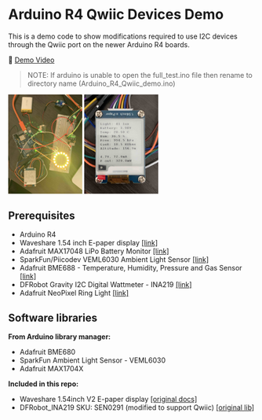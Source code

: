 # Arduino R4 Qwiic Devices Demo

This is a demo code to show modifications required to use I2C devices through the Qwiic port on the newer Arduino R4 boards.

📀 [Demo Video](https://youtu.be/SrD6xGvQST8)

> NOTE: If arduino is unable to open the full_test.ino file then rename to directory name (Arduino_R4_Qwiic_demo.ino)

<span>
    <img src="images/overview.jpg" alt="Circuit overview" width="30%" />
    <img src="images/display-readings.jpeg" alt="Readings displayed on the e-paper display" width="30%" />
</span>


## Prerequisites
- Arduino R4
- Waveshare 1.54 inch E-paper display [[link]](https://www.waveshare.com/1.54inch-e-paper-module.htm)
- Adafruit MAX17048 LiPo Battery Monitor [[link]](https://www.adafruit.com/product/5580)
- SparkFun/Piicodev VEML6030 Ambient Light Sensor [[link]](https://www.sparkfun.com/products/15436)
- Adafruit BME688 - Temperature, Humidity, Pressure and Gas Sensor [[link]](https://www.adafruit.com/product/5046)
- DFRobot Gravity I2C Digital Wattmeter - INA219 [[link]](https://www.dfrobot.com/product-1827.html)
- Adafruit NeoPixel Ring Light [[link]](https://www.adafruit.com/product/1463)

## Software libraries

**From Arduino library manager:**

- Adafruit BME680
- SparkFun Ambient Light Sensor - VEML6030
- Adafruit MAX1704X

**Included in this repo:**

- Waveshare 1.54inch V2 E-paper display [[original docs]](https://www.waveshare.com/wiki/1.54inch_e-Paper_Module_Manual#Working_With_Arduino)
- DFRobot_INA219 SKU: SEN0291 (modified to support Qwiic) [[original lib]](https://github.com/DFRobot/DFRobot_INA219)
